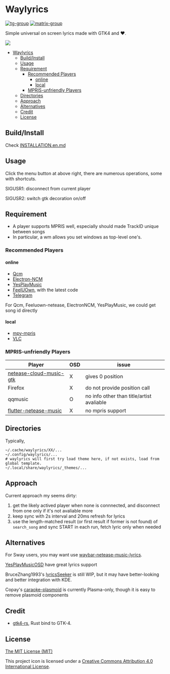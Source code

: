 # Waylyrics

[![tg-group](https://img.shields.io/badge/tg%20group-open-blue)](https://t.me/+FWgnE0GRDYZhNjc1)
[![matrix-group](https://img.shields.io/matrix/waylyrics_x:catgirl.cloud.svg?server_fqdn=matrix.catgirl.cloud)](https://matrix.to/#/#waylyrics_x:catgirl.cloud)

Simple universal on screen lyrics made with GTK4 and ❤️.

![](https://github.com/poly000/waylyrics/assets/34085039/43037cb4-9a07-4e77-b112-1408365199e2)

- [Waylyrics](#waylyrics)
  - [Build/Install](#buildinstall)
  - [Usage](#usage)
  - [Requirement](#requirement)
    - [Recommended Players](#recommended-players)
      - [online](#online)
      - [local](#local)
    - [MPRIS-unfriendly Players](#mpris-unfriendly-players)
  - [Directories](#directories)
  - [Approach](#approach)
  - [Alternatives](#alternatives)
  - [Credit](#credit)
  - [License](#license)

## Build/Install

Check [INSTALLATION.en.md](INSTALLATION.en.md)

## Usage

Click the menu button at above right, there are numerous operations,
some with shortcuts.

SIGUSR1: disconnect from current player

SIGUSR2: switch gtk decoration on/off

## Requirement

- A player supports MPRIS well, especially should made TrackID unique between songs
- In particular, a wm allows you set windows as top-level one's.

### Recommended Players

#### online

- [Qcm](https://github.com/hypengw/Qcm)
- [Electron-NCM](https://github.com/Rocket1184/electron-netease-cloud-music)
- [YesPlayMusic](https://github.com/qier222/YesPlayMusic)
- [FeelUOwn](https://github.com/feeluown/FeelUOwn/), with the latest code
- [Telegram](https://t.me/Music163Bot)

For Qcm, Feeluown-netease, ElectronNCM, YesPlayMusic, we could get song id directly

#### local

- [mpv-mpris](https://github.com/hoyon/mpv-mpris)
- [VLC](https://www.videolan.org)

### MPRIS-unfriendly Players

[netease-cloud-music-gtk]: https://github.com/gmg137/netease-cloud-music-gtk
[flutter-netease-music]: https://github.com/boyan01/flutter-netease-music
[youtube-music]: https://github.com/th-ch/youtube-music


| Player                    | OSD | issue                                     |
| ------------------------- | --- | ----------------------------------------- |
| [netease-cloud-music-gtk] | X   | gives 0 position                          |
| Firefox                   | X   | do not provide position call              |
| qqmusic                   | O   | no info other than title/artist avaliable |
| [flutter-netease-music]   | X   | no mpris support                          |

## Directories

Typically,

```
~/.cache/waylyrics/XX/...
~/.config/waylyrics/...
# waylyrics will first try load theme here, if not exists, load from global template.
~/.local/share/waylyrics/_themes/...
```

## Approach

Current approach my seems dirty:

1. get the likely actived player when none is connnected, and disconnect from one only if it's not avaliable more
2. keep sync with 2s interval and 20ms refresh for lyrics
3. use the length-matched result (or first result if former is not found) of `search_song` and sync START in each run, fetch lyric only when needed

## Alternatives

[YesPlayMusicOSD]: https://github.com/shih-liang/YesPlayMusicOSD
[waybar-netease-music-lyrics]: https://github.com/kangxiaoju/waybar-netease-music-lyrics

For Sway users, you may want use [waybar-netease-music-lyrics].

[YesPlayMusicOSD] have great lyrics support

BruceZhang1993's [lyricsSeeker](https://github.com/BruceZhang1993/LyricsSeeker) is still WIP, but it may have better-looking and better integration with KDE.

Copay's [caraoke-plasmoid](https://github.com/Copay/caraoke-plasmoid) is currently Plasma-only, though it is easy to remove plasmoid components

## Credit

[gtk4-rs]: https://github.com/gtk-rs/gtk4-rs

- [gtk4-rs], Rust bind to GTK-4.


## License

[The MIT License (MIT)](https://raw.githubusercontent.com/waylyrics/waylyrics/master/LICENSE)

This project icon is licensed under a [Creative Commons Attribution 4.0 International License](https://creativecommons.org/licenses/by/4.0/).

